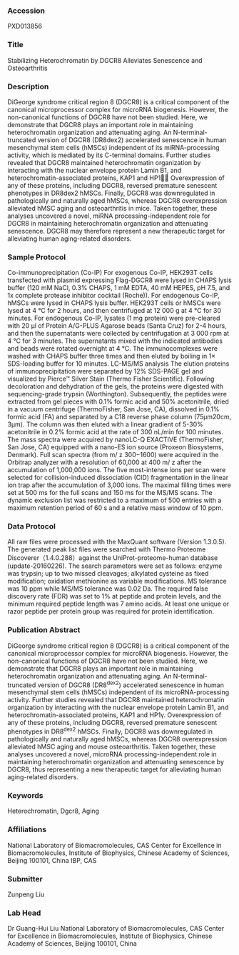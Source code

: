 ### Accession
PXD013856

### Title
Stabilizing Heterochromatin by DGCR8 Alleviates Senescence and Osteoarthritis

### Description
DiGeorge syndrome critical region 8 (DGCR8) is a critical component of the canonical microprocessor complex for microRNA biogenesis. However, the non-canonical functions of DGCR8 have not been studied. Here, we demonstrate that DGCR8 plays an important role in maintaining heterochromatin organization and attenuating aging. An N-terminal-truncated version of DGCR8 (DR8dex2) accelerated senescence in human mesenchymal stem cells (hMSCs) independent of its miRNA-processing activity, which is mediated by its C-terminal domains. Further studies revealed that DGCR8 maintained heterochromatin organization by interacting with the nuclear envelope protein Lamin B1, and heterochromatin-associated proteins, KAP1 and HP1 Overexpression of any of these proteins, including DGCR8, reversed premature senescent phenotypes in DR8dex2 hMSCs. Finally, DGCR8 was downregulated in pathologically and naturally aged hMSCs, whereas DGCR8 overexpression alleviated hMSC aging and osteoarthritis in mice. Taken together, these analyses uncovered a novel, miRNA processing-independent role for DGCR8 in maintaining heterochromatin organization and attenuating senescence. DGCR8 may therefore represent a new therapeutic target for alleviating human aging-related disorders.

### Sample Protocol
Co-immunoprecipitation (Co-IP) For exogenous Co-IP, HEK293T cells transfected with plasmid expressing Flag-DGCR8 were lysed in CHAPS lysis buffer (120 mM NaCl, 0.3% CHAPS, 1 mM EDTA, 40 mM HEPES, pH 7.5, and 1x complete protease inhibitor cocktail (Roche)). For endogenous Co-IP, hMSCs were lysed in CHAPS lysis buffer. HEK293T cells or hMSCs were lysed at 4 °C for 2 hours, and then centrifuged at 12 000 g at 4 °C for 30 minutes. For endogenous Co-IP, lysates (1 mg protein) were pre-cleared with 20 μl of Protein A/G-PLUS Agarose beads (Santa Cruz) for 2-4 hours, and then the supernatants were collected by centrifugation at 3 000 rpm at 4 °C for 3 minutes. The supernatants mixed with the indicated antibodies and beads were rotated overnight at 4 °C. The immunocomplexes were washed with CHAPS buffer three times and then eluted by boiling in 1× SDS-loading buffer for 10 minutes.  LC-MS/MS analysis  The elution proteins of immunoprecipitation were separated by 12% SDS-PAGE gel and visualized by Pierce™ Silver Stain (Thermo Fisher Scientific). Following decoloration and dehydration of the gels, the proteins were digested with sequencing-grade trypsin (Worthington). Subsequently, the peptides were extracted from gel pieces with 0.1% formic acid and 50% acetonitrile, dried in a vacuum centrifuge (ThermoFisher, San Jose, CA), dissolved in 0.1% formic acid (FA) and separated by a C18 reverse phase column (75μm20cm, 3μm). The column was then eluted with a linear gradient of 5-30% acetonitrile in 0.2% formic acid at the rate of 300 nL/min for 100 minutes. The mass spectra were acquired by nanoLC-Q EXACTIVE (ThermoFisher, San Jose, CA) equipped with a nano-ES ion source (Proxeon Biosystems, Denmark). Full scan spectra (from m/ z 300−1600) were acquired in the Orbitrap analyzer with a resolution of 60,000 at 400 m/ z after the accumulation of 1,000,000 ions. The five most-intense ions per scan were selected for collision-induced dissociation (CID) fragmentation in the linear ion trap after the accumulation of 3,000 ions. The maximal filling times were set at 500 ms for the full scans and 150 ms for the MS/MS scans. The dynamic exclusion list was restricted to a maximum of 500 entries with a maximum retention period of 60 s and a relative mass window of 10 ppm.

### Data Protocol
All raw files were processed with the MaxQuant software (Version 1.3.0.5). The generated peak list files were searched with Thermo Proteome Discoverer（1.4.0.288）against the UniProt-proteome-human database (update-20160226). The search parameters were set as follows: enzyme was trypsin; up to two missed cleavages; alkylated cysteine as fixed modification; oxidation methionine as variable modifications. MS tolerance was 10 ppm while MS/MS tolerance was 0.02 Da. The required false discovery rate (FDR) was set to 1% at peptide and protein levels, and the minimum required peptide length was 7 amino acids. At least one unique or razor peptide per protein group was required for protein identification.

### Publication Abstract
DiGeorge syndrome critical region 8 (DGCR8) is a critical component of the canonical microprocessor complex for microRNA biogenesis. However, the non-canonical functions of DGCR8 have not been studied. Here, we demonstrate that DGCR8 plays an important role in maintaining heterochromatin organization and attenuating aging. An N-terminal-truncated version of DGCR8 (DR8<sup>dex2</sup>) accelerated senescence in human mesenchymal stem cells (hMSCs) independent of its microRNA-processing activity. Further studies revealed that DGCR8 maintained heterochromatin organization by interacting with the nuclear envelope protein Lamin B1, and heterochromatin-associated proteins, KAP1 and HP1&#x3b3;. Overexpression of any of these proteins, including DGCR8, reversed premature senescent phenotypes in DR8<sup>dex2</sup> hMSCs. Finally, DGCR8 was downregulated in pathologically and naturally aged hMSCs, whereas DGCR8 overexpression alleviated hMSC aging and mouse osteoarthritis. Taken together, these analyses uncovered a novel, microRNA processing-independent role in maintaining heterochromatin organization and attenuating senescence by DGCR8, thus representing a new therapeutic target for alleviating human aging-related disorders.

### Keywords
Heterochromatin, Dgcr8, Aging

### Affiliations
National Laboratory of Biomacromolecules, CAS Center for Excellence in Biomacromolecules, Institute of Biophysics, Chinese Academy of Sciences, Beijing 100101, China
IBP, CAS

### Submitter
Zunpeng Liu

### Lab Head
Dr Guang-Hui Liu
National Laboratory of Biomacromolecules, CAS Center for Excellence in Biomacromolecules, Institute of Biophysics, Chinese Academy of Sciences, Beijing 100101, China


